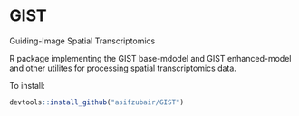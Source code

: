 # GIST

Guiding-Image Spatial Transcriptomics

R package implementing the GIST base-mdodel and GIST enhanced-model and other utilites for processing spatial transcriptomics data. 

To install: 
```r
devtools::install_github("asifzubair/GIST")
```
